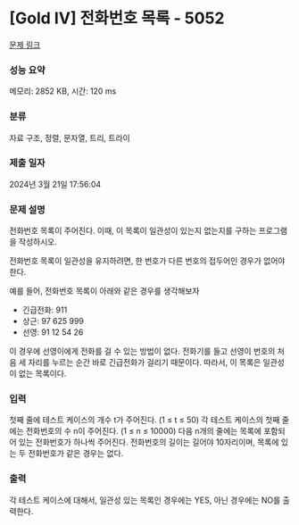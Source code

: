# [Gold IV] 전화번호 목록 - 5052 

[문제 링크](https://www.acmicpc.net/problem/5052) 

### 성능 요약

메모리: 2852 KB, 시간: 120 ms

### 분류

자료 구조, 정렬, 문자열, 트리, 트라이

### 제출 일자

2024년 3월 21일 17:56:04

### 문제 설명

<p>전화번호 목록이 주어진다. 이때, 이 목록이 일관성이 있는지 없는지를 구하는 프로그램을 작성하시오.</p>

<p>전화번호 목록이 일관성을 유지하려면, 한 번호가 다른 번호의 접두어인 경우가 없어야 한다.</p>

<p>예를 들어, 전화번호 목록이 아래와 같은 경우를 생각해보자</p>

<ul>
	<li>긴급전화: 911</li>
	<li>상근: 97 625 999</li>
	<li>선영: 91 12 54 26</li>
</ul>

<p>이 경우에 선영이에게 전화를 걸 수 있는 방법이 없다. 전화기를 들고 선영이 번호의 처음 세 자리를 누르는 순간 바로 긴급전화가 걸리기 때문이다. 따라서, 이 목록은 일관성이 없는 목록이다. </p>

### 입력 

 <p>첫째 줄에 테스트 케이스의 개수 t가 주어진다. (1 ≤ t ≤ 50) 각 테스트 케이스의 첫째 줄에는 전화번호의 수 n이 주어진다. (1 ≤ n ≤ 10000) 다음 n개의 줄에는 목록에 포함되어 있는 전화번호가 하나씩 주어진다. 전화번호의 길이는 길어야 10자리이며, 목록에 있는 두 전화번호가 같은 경우는 없다.</p>

### 출력 

 <p>각 테스트 케이스에 대해서, 일관성 있는 목록인 경우에는 YES, 아닌 경우에는 NO를 출력한다.</p>

